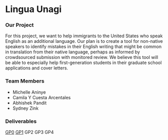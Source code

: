 # Lingua Unagi

### Our Project

For this project, we want to help immigrants to the United States who speak English as an additional language. Our plan is to create a tool for non-native speakers to identify mistakes in their English writing that might be common in translation from their native language, perhaps as informed by crowdsourced submission with monitored review. We believe this tool will be able to especially help first-generation students in their graduate school applications and cover letters.

### Team Members
- Michelle Aninye
- Camila Y Cuesta Arcentales
- Abhishek Pandit
- Sydney Zink

### Deliverables
[GP0](https://maninye.github.io/lingua)   [GP1](https://docs.google.com/document/d/1rGlDIh8SeZ1z_M_7n1OKlYdfh9ntsjejfjnyynxUUWY/edit?usp=sharing)   GP2   GP3   GP4
